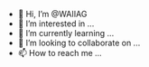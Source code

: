 - 👋 Hi, I’m @WAIIAG
- 👀 I’m interested in ...
- 🌱 I’m currently learning ...
- 💞️ I’m looking to collaborate on ...
- 📫 How to reach me ...

<!---
WAIIAG/WAIIAG is a ✨ special ✨ repository because its `README.md` (this file) appears on your GitHub profile.
You can click the Preview link to take a look at your changes.
--->
